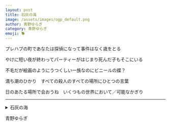 ```yaml
---
layout: post
title: 石灰の海
image: /assets/images/ogp_default.png
author: 青野ゆらぎ
category: 青野ゆらぎ
emoji: 🐕
---
```


<div class="tanka-area"><div class="tanka">
<p>プレハブの町であなたは探偵になって事件はなく歳をとる</p>

<p>やけに短い夜が終わってパーティーがはじまり死んだ子もそこにいる</p>

<p>不毛だが絵画のようにうつくしい一族なのにビニールの蝶？</p>

<p>満ち潮のひかり　すべての殺人のすべての場所にひとつの言葉</p>

<p>日のあたる場所で会おうね　いくつもの世界において／可能なかぎり</p>

</div></div>

---

<details><summary>石灰の海</summary>
プレハブの町であなたは探偵になって事件はなく歳をとる<br />
やけに短い夜が終わってパーティーがはじまり死んだ子もそこにいる<br />
不毛だが絵画のようにうつくしい一族なのにビニールの蝶？<br />
満ち潮のひかり　すべての殺人のすべての場所にひとつの言葉<br />
日のあたる場所で会おうね　いくつもの世界において／可能なかぎり<br />
<br />

</details>

青野ゆらぎ
